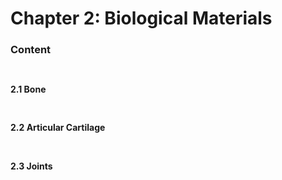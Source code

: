 # Chapter 2: Biological Materials

### Content

#### $$\quad$$2.1 Bone

#### $$\quad$$2.2 Articular Cartilage

#### $$\quad$$2.3 Joints
